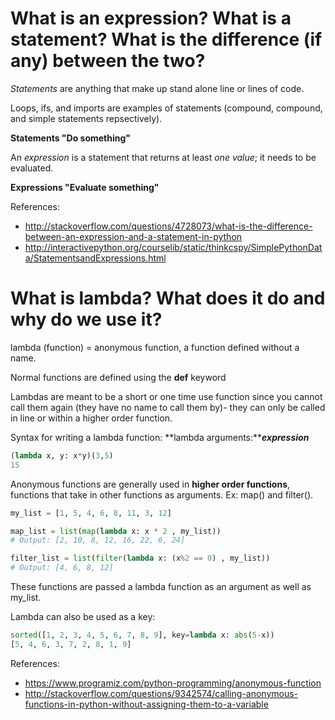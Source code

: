 # What is an expression? What is a statement? What is the difference (if any) between the two?
*Statements* are anything that make up stand alone line or lines of code.

Loops, ifs, and imports are examples of statements (compound, compound, and simple statements repsectively).

**Statements "Do something"**

An *expression* is a statement that returns at least *one value*; it needs to be evaluated.

**Expressions "Evaluate something"**


References:
* http://stackoverflow.com/questions/4728073/what-is-the-difference-between-an-expression-and-a-statement-in-python
* http://interactivepython.org/courselib/static/thinkcspy/SimplePythonData/StatementsandExpressions.html


# What is lambda? What does it do and why do we use it?
lambda (function) = anonymous function, a function defined without a name.

Normal functions are defined using the **def** keyword

Lambdas are meant to be a short or one time use function since you cannot call them again (they have no name to call them by)- they can 
only be called in line or within a higher order function.


Syntax for writing a lambda function:
**lambda arguments:*****expression***

``` python
(lambda x, y: x*y)(3,5)
15
```

Anonymous functions are generally used in **higher order functions**, functions that take in other functions as arguments. Ex: map() and filter().

``` python
my_list = [1, 5, 4, 6, 8, 11, 3, 12]

map_list = list(map(lambda x: x * 2 , my_list))
# Output: [2, 10, 8, 12, 16, 22, 6, 24]

filter_list = list(filter(lambda x: (x%2 == 0) , my_list))
# Output: [4, 6, 8, 12]
```
These functions are passed a lambda function as an argument as well as my_list.

Lambda can also be used as a key:
```python
sorted([1, 2, 3, 4, 5, 6, 7, 8, 9], key=lambda x: abs(5-x))
[5, 4, 6, 3, 7, 2, 8, 1, 9]
```

References:
* https://www.programiz.com/python-programming/anonymous-function
* http://stackoverflow.com/questions/9342574/calling-anonymous-functions-in-python-without-assigning-them-to-a-variable
